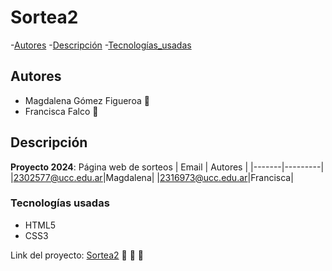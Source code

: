# Sortea2
-[Autores](#autores)
-[Descripción](#descripción)
  -[Tecnologías_usadas](#tecnologías-usadas)
## Autores
* Magdalena Gómez Figueroa :love_letter:
* Francisca Falco :heartbeat:
## Descripción
**Proyecto 2024**: Página web de sorteos
| Email | Autores |
|-------|---------|
|2302577@ucc.edu.ar|Magdalena|
|2316973@ucc.edu.ar|Francisca|

### Tecnologías usadas
* HTML5
* CSS3

Link del proyecto: [Sortea2](https://ucc-labcompu2.github.io/proyecto2024-falco-gomez/)
:raised_hands:
:ribbon:
:star2:
